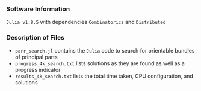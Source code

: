 ### Software Information
`Julia v1.8.5` with dependencies `Combinatorics` and `Distributed`

### Description of Files
* `parr_search.jl` contains the `Julia` code to search for orientable bundles of principal parts
* `progress_4k_search.txt` lists solutions as they are found as well as a progress indicator
* `results_4k_search.txt` lists the total time taken, CPU configuration, and solutions
